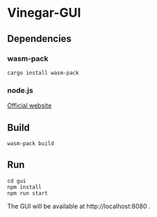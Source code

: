 # Vinegar-GUI

## Dependencies

### wasm-pack

``` shell
cargo install wasm-pack
```

### node.js

[Official website](https://nodejs.org/)

## Build

``` shell
wasm-pack build
```

## Run

``` shell
cd gui
npm install
npm run start
```

The GUI will be available at http://localhost:8080 .